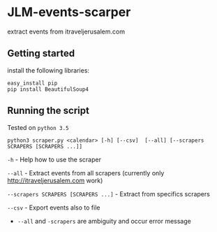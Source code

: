 # JLM-events-scarper
extract events from itraveljerusalem.com

## Getting started
install the following libraries:
```
easy_install pip
pip install BeautifulSoup4
```

## Running the script
Tested on ```python 3.5```
```
python3 scraper.py <calendar> [-h] [--csv]  [--all] [--scrapers SCRAPERS [SCRAPERS ...]]
```
 ```-h``` - Help how to use the scraper
 
 ```--all``` - Extract events from all scrapers (currently only <http://itraveljerusalem.com> work)
 
```--scrapers SCRAPERS [SCRAPERS ...]``` - Extract from specifics scrapers

 ```--csv``` - Export events also to file
 
 - ```--all``` and ```-scrapers``` are ambiguity and occur error message
 
 
